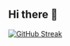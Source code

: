 ## Hi there 👋
[![GitHub Streak](https://streak-stats.demolab.com?user=Yash120902&theme=transparent&hide_border=true&border_radius=5&mode=weekly&card_width=500&card_height=200)](https://git.io/streak-stats)
<!--
**Yash120902/Yash120902** is a ✨ _special_ ✨ repository because its `README.md` (this file) appears on your GitHub profile.

Here are some ideas to get you started:

- 🔭 I’m currently working on ...
- 🌱 I’m currently learning ...
- 👯 I’m looking to collaborate on ...
- 🤔 I’m looking for help with ...
- 💬 Ask me about ...
- 📫 How to reach me: ...
- 😄 Pronouns: ...
- ⚡ Fun fact: ...
-->
